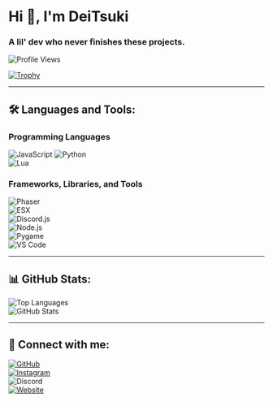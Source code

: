 # Hi 👋, I'm DeiTsuki  
### A lil' dev who never finishes these projects.

![Profile Views](https://komarev.com/ghpvc/?username=deitsukiii&label=Profile%20views&color=0e75b6&style=flat)  

[![Trophy](https://github-profile-trophy.vercel.app/?username=deitsukiii&theme=onestar&column=8)](https://github.com/ryo-ma/github-profile-trophy)  

---

## 🛠️ Languages and Tools:  

### Programming Languages  
![JavaScript](https://img.shields.io/badge/Language-JavaScript-f1e05a)
![Python](https://img.shields.io/badge/Language-Python-3572A5)  
![Lua](https://img.shields.io/badge/Language-Lua-000080)
<!-- ![HTML5](https://img.shields.io/badge/Language-HTML5-E34F26)   -->

### Frameworks, Libraries, and Tools  
![Phaser](https://img.shields.io/badge/Framework-Phaser-7289DA)  
![ESX](https://img.shields.io/badge/Framework-ESX-yellow)  
![Discord.js](https://img.shields.io/badge/Library-Discord.js-5865F2)  
![Node.js](https://img.shields.io/badge/Tool-Node.js-43853D)  
![Pygame](https://img.shields.io/badge/Library-Pygame-3776AB)  
![VS Code](https://img.shields.io/badge/Editor-VS_Code-007ACC)
<!-- ![Flask](https://img.shields.io/badge/Framework-Flask-000000)   -->

---


## 📊 GitHub Stats:  

![Top Languages](https://github-readme-stats.vercel.app/api/top-langs?username=deitsukiii&show_icons=true&locale=en&layout=compact&theme=radical)  
![GitHub Stats](https://github-readme-stats.vercel.app/api?username=deitsukiii&show_icons=true&locale=en&theme=radical)

---

## 🤝 Connect with me:  

[![GitHub](https://img.shields.io/badge/GitHub-DeiTsukiii-black?style=flat-square&logo=github&logoColor=f5f5f5)](https://github.com/deitsukiii)  
[![Instagram](https://img.shields.io/badge/Instagram-deitsukii__-DD2A7B?style=flat-square&logo=instagram&logoColor=f5f5f5)](https://www.instagram.com/deitsukii_)  
![Discord](https://img.shields.io/badge/Discord-deitsuki__-5865F2?style=flat-square&logo=discord&logoColor=f5f5f5)  
[![Website](https://img.shields.io/badge/Website-deitsuki.netlify.app-195EFF?style=flat-square&logo=google-chrome&logoColor=f5f5f5)](https://deitsuki.netlify.app) 

